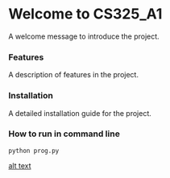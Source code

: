 # Welcome to CS325_A1

A welcome message to introduce the project.

### Features

A description of features in the project.

### Installation

A detailed installation guide for the project.

### How to run in command line

```
python prog.py
```

[alt text](https://www.codelikethewind.org/content/images/size/w1200/2022/05/hello_world.png)